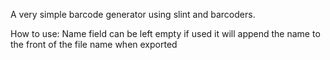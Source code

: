 A very simple barcode generator using slint and barcoders.

How to use:
Name field can be left empty if used it will append the name to the front of the file name when exported

